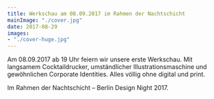 ```yaml
---
title: Werkschau am 08.09.2017 im Rahmen der Nachtschicht
mainImage: "./cover.jpg"
date: 2017-08-29
images:
- "./cover-huge.jpg"
---
```


Am 08.09.2017 ab 19 Uhr feiern wir unsere erste Werkschau. Mit langsamem Cocktaildrucker, umständlicher Illustrationsmaschine und gewöhnlichen Corporate Identities. Alles völlig ohne digital und print. 

Im Rahmen der Nachtschicht – Berlin Design Night 2017.
